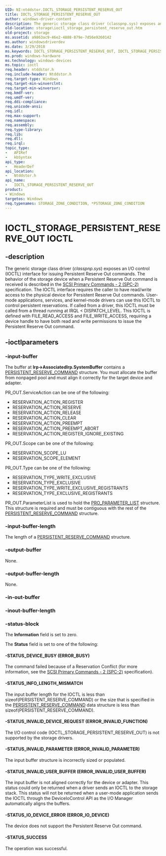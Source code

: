 ```yaml
---
UID: NI:ntddstor.IOCTL_STORAGE_PERSISTENT_RESERVE_OUT
title: IOCTL_STORAGE_PERSISTENT_RESERVE_OUT
author: windows-driver-content
description: The generic storage class driver (classpnp.sys) exposes an I/O control (IOCTL) interface for issuing Persistent Reserve Out commands.
old-location: storage\ioctl_storage_persistent_reserve_out.htm
old-project: storage
ms.assetid: a9863ac9-46e2-4888-879e-7d56e9260142
ms.author: windowsdriverdev
ms.date: 3/29/2018
ms.keywords: IOCTL_STORAGE_PERSISTENT_RESERVE_OUT, IOCTL_STORAGE_PERSISTENT_RESERVE_OUT control code [Storage Devices], k307_664b87a0-88f2-42ac-851e-b1fbbf36c66a.xml, ntddstor/IOCTL_STORAGE_PERSISTENT_RESERVE_OUT, storage.ioctl_storage_persistent_reserve_out
ms.prod: windows-hardware
ms.technology: windows-devices
ms.topic: ioctl
req.header: ntddstor.h
req.include-header: Ntddstor.h
req.target-type: Windows
req.target-min-winverclnt: 
req.target-min-winversvr: 
req.kmdf-ver: 
req.umdf-ver: 
req.ddi-compliance: 
req.unicode-ansi: 
req.idl: 
req.max-support: 
req.namespace: 
req.assembly: 
req.type-library: 
req.lib: 
req.dll: 
req.irql: 
topic_type:
-	APIRef
-	kbSyntax
api_type:
-	HeaderDef
api_location:
-	Ntddstor.h
api_name:
-	IOCTL_STORAGE_PERSISTENT_RESERVE_OUT
product:
- Windows
targetos: Windows
req.typenames: STORAGE_ZONE_CONDITION, *PSTORAGE_ZONE_CONDITION
---
```


# IOCTL_STORAGE_PERSISTENT_RESERVE_OUT IOCTL


## -description


The generic storage class driver (<i>classpnp.sys</i>) exposes an I/O control (IOCTL) interface for issuing Persistent Reserve Out commands. The behavior of the storage device when a Persistent Reserve Out command is received is described in the <a href="http://go.microsoft.com/fwlink/p/?linkid=153142">SCSI Primary Commands - 2 (SPC-2)</a> specification. The IOCTL interface requires the caller to have read/write access to the physical device for Persistent Reserve Out commands. User-mode applications, services, and kernel-mode drivers can use this IOCTL to control persistent reservations. If called from a driver, this IOCTL must be called from a thread running at IRQL &lt; DISPATCH_LEVEL. This IOCTL is defined with FILE_READ_ACCESS and FILE_WRITE_ACCESS, requiring a device handle to have both read and write permissions to issue the Persistent Reserve Out command.


## -ioctlparameters




### -input-buffer

The buffer at <b>Irp-&gt;AssociatedIrp.SystemBuffer</b> contains a <a href="https://msdn.microsoft.com/library/windows/hardware/ff563851">PERSISTENT_RESERVE_COMMAND</a> structure. You must allocate the buffer from nonpaged pool and must align it correctly for the  target device and adapter.

PR_OUT.ServiceAction can be one of the following:

<ul>
<li>
RESERVATION_ACTION_REGISTER

</li>
<li>
RESERVATION_ACTION_RESERVE

</li>
<li>
RESERVATION_ACTION_RELEASE

</li>
<li>
RESERVATION_ACTION_CLEAR

</li>
<li>
RESERVATION_ACTION_PREEMPT

</li>
<li>
RESERVATION_ACTION_PREEMPT_ABORT

</li>
<li>
RESERVATION_ACTION_REGISTER_IGNORE_EXISTING

</li>
</ul>
PR_OUT.Scope can be one of the following:

<ul>
<li>
RESERVATION_SCOPE_LU

</li>
<li>
RESERVATION_SCOPE_ELEMENT

</li>
</ul>
PR_OUT.Type can be one of the following:

<ul>
<li>
RESERVATION_TYPE_WRITE_EXCLUSIVE

</li>
<li>
RESERVATION_TYPE_EXCLUSIVE

</li>
<li>
RESERVATION_TYPE_WRITE_EXCLUSIVE_REGISTRANTS

</li>
<li>
RESERVATION_TYPE_EXCLUSIVE_REGISTRANTS

</li>
</ul>
PR_OUT.ParameterList is used to hold the <a href="https://msdn.microsoft.com/library/windows/hardware/ff563940">PRO_PARAMETER_LIST</a> structure. This structure is required and must be contiguous with the rest of the <a href="https://msdn.microsoft.com/library/windows/hardware/ff563851">PERSISTENT_RESERVE_COMMAND</a> structure.


### -input-buffer-length

The length of a <a href="https://msdn.microsoft.com/library/windows/hardware/ff563851">PERSISTENT_RESERVE_COMMAND</a> structure.


### -output-buffer

None.


### -output-buffer-length

None.


### -in-out-buffer



<text></text>




### -inout-buffer-length



<text></text>




### -status-block

The <b>Information</b> field is set to zero.

The <b>Status</b> field is set to one of the following:




#### -STATUS_DEVICE_BUSY (ERROR_BUSY)

The command failed because of a Reservation Conflict (for more information, see the <a href="http://go.microsoft.com/fwlink/p/?linkid=153142">SCSI Primary Commands - 2 (SPC-2)</a> specification).


#### -STATUS_INFO_LENGTH_MISMATCH

The input buffer length for the IOCTL is less than sizeof(PERSISTENT_RESERVE_COMMAND) or the size that is specified in the <a href="https://msdn.microsoft.com/library/windows/hardware/ff563851">PERSISTENT_RESERVE_COMMAND</a> data structure is less than sizeof(PERSISTENT_RESERVE_COMMAND).


#### -STATUS_INVALID_DEVICE_REQUEST (ERROR_INVALID_FUNCTION)

The I/O control code (IOCTL_STORAGE_PERSISTENT_RESERVE_OUT) is not supported by the storage drivers.


#### -STATUS_INVALID_PARAMETER (ERROR_INVALID_PARAMETER)

The input buffer structure is incorrectly sized or populated.


#### -STATUS_INVALID_USER_BUFFER (ERROR_INVALID_USER_BUFFER)

The input buffer is not aligned correctly for the device or adapter.  This status could only be returned when a driver sends an IOCTL to the storage stack.  This status will not be returned when a user-mode application sends the IOCTL through the DeviceIoControl API as the I/O Manager automatically aligns the buffers.


#### -STATUS_IO_DEVICE_ERROR (ERROR_IO_DEVICE)

The device does not support the Persistent Reserve Out command.


#### -STATUS_SUCCESS

The operation was successful.

